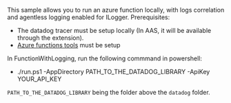 This sample allows you to run an azure function locally, with logs correlation and agentless logging enabled for ILogger.
Prerequisites:
- The datadog tracer must be setup locally (In AAS, it will be available through the extension).
- [Azure functions tools](https://learn.microsoft.com/en-us/azure/azure-functions/functions-run-local?tabs=v4%2Cmacos%2Ccsharp%2Cportal%2Cbash) must be setup

In FunctionWithLogging, run the following commmand in powershell:
- ./run.ps1 -AppDirectory PATH_TO_THE_DATADOG_LIBRARY -ApiKey YOUR_API_KEY

`PATH_TO_THE_DATADOG_LIBRARY` being the folder above the `datadog` folder.